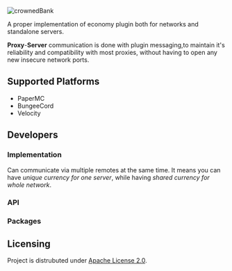 
![crownedBank](https://user-images.githubusercontent.com/32541639/176990489-7ec08aab-1f3d-48ec-989e-d7d8122f50f9.png)

A proper implementation of economy plugin both for networks and standalone servers. 

**Proxy**-**Server** communication is done with plugin messaging,to maintain it's reliability and compatibility with most proxies,
without having to open any new insecure network ports. 

## Supported Platforms
- PaperMC 
- BungeeCord
- Velocity

## Developers
### Implementation
Can communicate via multiple remotes at the same time.
It means you can have *unique currency for one server*, while having *shared currency for whole network*.
### API
### Packages

## Licensing
Project is distrubuted under [Apache License 2.0](https://choosealicense.com/licenses/apache-2.0/#).
